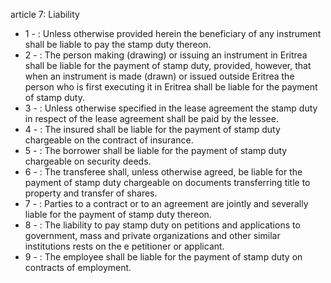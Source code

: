 article 7: Liability

<ul>
			<li>1 - : Unless otherwise provided herein the beneficiary of any instrument shall be liable to pay the stamp duty thereon. <ul>
			</ul></li>			<li>2 - : The person making (drawing) or issuing an instrument in Eritrea shall be liable for the payment of stamp duty, provided, however, that when an instrument is made (drawn) or issued outside Eritrea the person who is first executing it in Eritrea shall be liable for the payment of stamp duty. <ul>
			</ul></li>			<li>3 - : Unless otherwise specified in the lease agreement the stamp duty in respect of the lease agreement shall be paid by the lessee. <ul>
			</ul></li>			<li>4 - : The insured shall be liable for the payment of stamp duty chargeable on the contract of insurance. <ul>
			</ul></li>			<li>5 - : The borrower shall be liable for the payment of stamp duty chargeable on security deeds. <ul>
			</ul></li>			<li>6 - : The transferee shall, unless otherwise agreed, be liable for the payment of stamp duty chargeable on documents transferring title to property and transfer of shares. <ul>
			</ul></li>			<li>7 - : Parties to a contract or to an agreement are jointly and severally liable for the payment of stamp duty thereon. <ul>
			</ul></li>			<li>8 - : The liability to pay stamp duty on petitions and applications to government, mass and private organizations and other similar institutions rests on the e petitioner or applicant. <ul>
			</ul></li>			<li>9 - : The employee shall be liable for the payment of stamp duty on contracts of employment. <ul>
			</ul></li></ul>